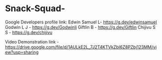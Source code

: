 # Snack-Squad-

Google Developers profile link:
   Edwin Samuel L- https://g.dev/edwinsamuel
   Godwin L J - https://g.dev/Godwinlj
   Giftlin B - https://g.dev/Giftlin
   Chijivu S S - https://g.dev/chijivu

Video Demonstration link - https://drive.google.com/file/d/1AULkE2L_7J2T4KTVkZbI6Z8PZbj123MM/view?usp=sharing
